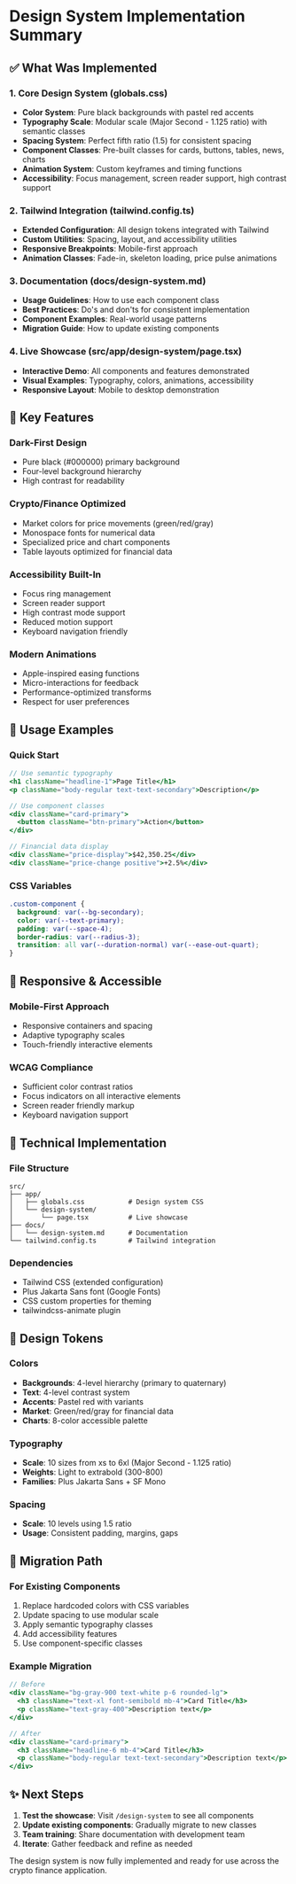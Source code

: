 # Design System Implementation Summary

## ✅ What Was Implemented

### 1. Core Design System (globals.css)
- **Color System**: Pure black backgrounds with pastel red accents
- **Typography Scale**: Modular scale (Major Second - 1.125 ratio) with semantic classes
- **Spacing System**: Perfect fifth ratio (1.5) for consistent spacing
- **Component Classes**: Pre-built classes for cards, buttons, tables, news, charts
- **Animation System**: Custom keyframes and timing functions
- **Accessibility**: Focus management, screen reader support, high contrast support

### 2. Tailwind Integration (tailwind.config.ts)
- **Extended Configuration**: All design tokens integrated with Tailwind
- **Custom Utilities**: Spacing, layout, and accessibility utilities
- **Responsive Breakpoints**: Mobile-first approach
- **Animation Classes**: Fade-in, skeleton loading, price pulse animations

### 3. Documentation (docs/design-system.md)
- **Usage Guidelines**: How to use each component class
- **Best Practices**: Do's and don'ts for consistent implementation
- **Component Examples**: Real-world usage patterns
- **Migration Guide**: How to update existing components

### 4. Live Showcase (src/app/design-system/page.tsx)
- **Interactive Demo**: All components and features demonstrated
- **Visual Examples**: Typography, colors, animations, accessibility
- **Responsive Layout**: Mobile to desktop demonstration

## 🎯 Key Features

### Dark-First Design
- Pure black (#000000) primary background
- Four-level background hierarchy
- High contrast for readability

### Crypto/Finance Optimized
- Market colors for price movements (green/red/gray)
- Monospace fonts for numerical data
- Specialized price and chart components
- Table layouts optimized for financial data

### Accessibility Built-In
- Focus ring management
- Screen reader support
- High contrast mode support
- Reduced motion support
- Keyboard navigation friendly

### Modern Animations
- Apple-inspired easing functions
- Micro-interactions for feedback
- Performance-optimized transforms
- Respect for user preferences

## 🚀 Usage Examples

### Quick Start
```jsx
// Use semantic typography
<h1 className="headline-1">Page Title</h1>
<p className="body-regular text-text-secondary">Description</p>

// Use component classes
<div className="card-primary">
  <button className="btn-primary">Action</button>
</div>

// Financial data display
<div className="price-display">$42,350.25</div>
<div className="price-change positive">+2.5%</div>
```

### CSS Variables
```css
.custom-component {
  background: var(--bg-secondary);
  color: var(--text-primary);
  padding: var(--space-4);
  border-radius: var(--radius-3);
  transition: all var(--duration-normal) var(--ease-out-quart);
}
```

## 📱 Responsive & Accessible

### Mobile-First Approach
- Responsive containers and spacing
- Adaptive typography scales
- Touch-friendly interactive elements

### WCAG Compliance
- Sufficient color contrast ratios
- Focus indicators on all interactive elements
- Screen reader friendly markup
- Keyboard navigation support

## 🔧 Technical Implementation

### File Structure
```
src/
├── app/
│   ├── globals.css           # Design system CSS
│   └── design-system/
│       └── page.tsx          # Live showcase
├── docs/
│   └── design-system.md      # Documentation
└── tailwind.config.ts        # Tailwind integration
```

### Dependencies
- Tailwind CSS (extended configuration)
- Plus Jakarta Sans font (Google Fonts)
- CSS custom properties for theming
- tailwindcss-animate plugin

## 🎨 Design Tokens

### Colors
- **Backgrounds**: 4-level hierarchy (primary to quaternary)
- **Text**: 4-level contrast system
- **Accents**: Pastel red with variants
- **Market**: Green/red/gray for financial data
- **Charts**: 8-color accessible palette

### Typography
- **Scale**: 10 sizes from xs to 6xl (Major Second - 1.125 ratio)
- **Weights**: Light to extrabold (300-800)
- **Families**: Plus Jakarta Sans + SF Mono

### Spacing
- **Scale**: 10 levels using 1.5 ratio
- **Usage**: Consistent padding, margins, gaps

## 🔄 Migration Path

### For Existing Components
1. Replace hardcoded colors with CSS variables
2. Update spacing to use modular scale
3. Apply semantic typography classes
4. Add accessibility features
5. Use component-specific classes

### Example Migration
```jsx
// Before
<div className="bg-gray-900 text-white p-6 rounded-lg">
  <h3 className="text-xl font-semibold mb-4">Card Title</h3>
  <p className="text-gray-400">Description text</p>
</div>

// After
<div className="card-primary">
  <h3 className="headline-6 mb-4">Card Title</h3>
  <p className="body-regular text-text-secondary">Description text</p>
</div>
```

## ✨ Next Steps

1. **Test the showcase**: Visit `/design-system` to see all components
2. **Update existing components**: Gradually migrate to new classes
3. **Team training**: Share documentation with development team
4. **Iterate**: Gather feedback and refine as needed

The design system is now fully implemented and ready for use across the crypto finance application.
